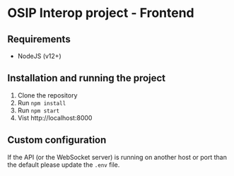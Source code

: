 # OSIP Interop project - Frontend

## Requirements

- NodeJS (v12+)

## Installation and running the project

1. Clone the repository
2. Run `npm install`
3. Run `npm start`
4. Vist http://localhost:8000

## Custom configuration

If the API (or the WebSocket server) is running on another host or port than the default please update the `.env` file.

